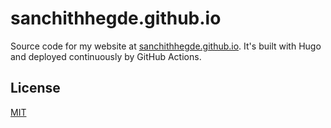 # sanchithhegde.github.io

Source code for my website at
[sanchithhegde.github.io](https://sanchithhegde.github.io). It's built with Hugo
and deployed continuously by GitHub Actions.

## License

[MIT](LICENSE)
